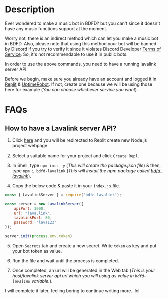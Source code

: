 # Description
Ever wondered to make a music bot in BDFD? but you can't since it doesn't have any music functions support at the moment.

Worry not, there is an indirect method which can let you make a music bot in BDFD. Also, please note that using this method your bot will be banned by Discord if you try to verify it since it violates Discord Developer [Terms of Service](https://discord.com/developers/docs/policies-and-agreements/terms-of-service). So, it's not recommendable to use it in public bots.

In order to use the above commands, you need to have a running lavalink server API.

Before we begin, make sure you already have an account and logged it in [Replit](https://replit.com) & [UptimeRobot](https://uptimerobot.com). If not, create one because we will be using those here for example (_You can choose whichever service you want_).

# FAQs
## How to have a Lavalink server API?

1. Click [here](https://replit.com/new/nodejs) and you will be redirected to Replit create new Node.js project webpage.

2. Select a suitable name for your project and click ` Create Repl `.

3. In Shell, type ` npm init -y ` (_This will create the package.json file_) & then, type ` npm i bdfd-lavalink ` (_This will install the npm package called [bdfd-lavalink](https://www.npmjs.com/package/bdfd-lavalink)_).

4. Copy the below code & paste it in your ` index.js ` file.

```js
const { LavalinkServer } = require('bdfd-lavalink');

const server = new LavalinkServer({
    apiPort: 3000,
    url: "lava.link",
    lavalinkPort: 80, 
    password: "lava123"
});

server.init(process.env.token)
```

5. Open ` Secrets ` tab and create a new secret. Write ` token ` as key and put your bot token as value.

6. Run the file and wait until the process is completed.

7. Once completed, an url will be generated in the Web tab (_This is your host/lavalink server api url which you will using as value in ` bdfd-lavalink ` variable._).

I will complete it later, feeling boring to continue writing more...lol
